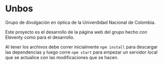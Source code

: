 # Unbos

Grupo de divulgación en óptica de la Univerdidad Nacional de Colombia.

Este proyecto es el desarrollo de la página web del grupo hecho con Eleventy como
para el desarrollo.

Al tener los archivos debe correr inicialmente `npm install` para descargar las dependencias
y luego corre `npm start` para empezar un servidor local que se actualice con
las modificaciones que se hacen.
